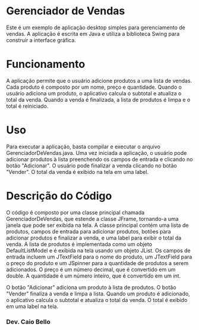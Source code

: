 
# Gerenciador de Vendas
Este é um exemplo de aplicação desktop simples para gerenciamento de vendas. A aplicação é escrita em Java e utiliza a biblioteca Swing para construir a interface gráfica.

# Funcionamento
A aplicação permite que o usuário adicione produtos a uma lista de vendas. Cada produto é composto por um nome, preço e quantidade. Quando o usuário adiciona um produto, o aplicativo calcula o subtotal e atualiza o total da venda. Quando a venda é finalizada, a lista de produtos é limpa e o total é reiniciado.

# Uso
Para executar a aplicação, basta compilar e executar o arquivo GerenciadorDeVendas.java. Uma vez iniciada a aplicação, o usuário pode adicionar produtos à lista preenchendo os campos de entrada e clicando no botão "Adicionar". O usuário pode finalizar a venda clicando no botão "Vender". O total da venda é exibido na tela em uma label.

# Descrição do Código
O código é composto por uma classe principal chamada GerenciadorDeVendas, que estende a classe JFrame, tornando-a uma janela que pode ser exibida na tela. A classe principal contém uma lista de produtos, campos de entrada para adicionar produtos, botões para adicionar produtos e finalizar a venda, e uma label para exibir o total da venda. A lista de produtos é implementada como um objeto DefaultListModel<String> e é exibida na tela usando um objeto JList<String>. Os campos de entrada incluem um JTextField para o nome do produto, um JTextField para o preço do produto e um JSpinner para a quantidade de produtos a serem adicionados. O preço é um número decimal, que é convertido em um double. A quantidade é um número inteiro, que é convertido em um int.

O botão "Adicionar" adiciona um produto à lista de produtos. O botão "Vender" finaliza a venda e limpa a lista. Quando um produto é adicionado, o aplicativo calcula o subtotal e atualiza o total da venda. O total é exibido em uma label na tela.

### Dev. Caio Bello

